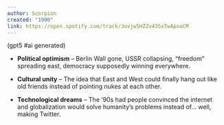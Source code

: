 ```yaml
---
author: Scorpion
created: "1990"
link: https://open.spotify.com/track/3ovjw5HZZv43SxTwApooCM
---
```

(gpt5 #ai generated)

- **Political optimism** – Berlin Wall gone, USSR collapsing, “freedom” spreading east, democracy supposedly winning everywhere.
    
- **Cultural unity** – The idea that East and West could finally hang out like old friends instead of pointing nukes at each other.
    
- **Technological dreams** – The ‘90s had people convinced the internet and globalization would solve humanity’s problems instead of… well, making Twitter.